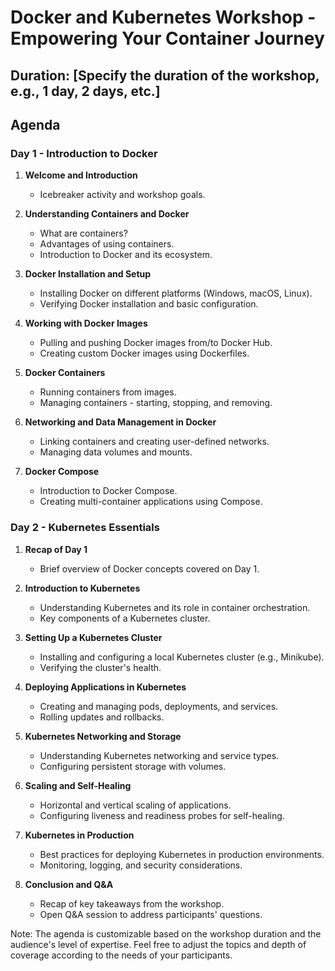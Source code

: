 # Docker and Kubernetes Workshop - Empowering Your Container Journey

## Duration: [Specify the duration of the workshop, e.g., 1 day, 2 days, etc.]

## Agenda

### Day 1 - Introduction to Docker

1. **Welcome and Introduction**
   - Icebreaker activity and workshop goals.

2. **Understanding Containers and Docker**
   - What are containers?
   - Advantages of using containers.
   - Introduction to Docker and its ecosystem.

3. **Docker Installation and Setup**
   - Installing Docker on different platforms (Windows, macOS, Linux).
   - Verifying Docker installation and basic configuration.

4. **Working with Docker Images**
   - Pulling and pushing Docker images from/to Docker Hub.
   - Creating custom Docker images using Dockerfiles.

5. **Docker Containers**
   - Running containers from images.
   - Managing containers - starting, stopping, and removing.

6. **Networking and Data Management in Docker**
   - Linking containers and creating user-defined networks.
   - Managing data volumes and mounts.

7. **Docker Compose**
   - Introduction to Docker Compose.
   - Creating multi-container applications using Compose.

### Day 2 - Kubernetes Essentials

1. **Recap of Day 1**
   - Brief overview of Docker concepts covered on Day 1.

2. **Introduction to Kubernetes**
   - Understanding Kubernetes and its role in container orchestration.
   - Key components of a Kubernetes cluster.

3. **Setting Up a Kubernetes Cluster**
   - Installing and configuring a local Kubernetes cluster (e.g., Minikube).
   - Verifying the cluster's health.

4. **Deploying Applications in Kubernetes**
   - Creating and managing pods, deployments, and services.
   - Rolling updates and rollbacks.

5. **Kubernetes Networking and Storage**
   - Understanding Kubernetes networking and service types.
   - Configuring persistent storage with volumes.

6. **Scaling and Self-Healing**
   - Horizontal and vertical scaling of applications.
   - Configuring liveness and readiness probes for self-healing.

7. **Kubernetes in Production**
   - Best practices for deploying Kubernetes in production environments.
   - Monitoring, logging, and security considerations.

8. **Conclusion and Q&A**
   - Recap of key takeaways from the workshop.
   - Open Q&A session to address participants' questions.

Note: The agenda is customizable based on the workshop duration and the audience's level of expertise. Feel free to adjust the topics and depth of coverage according to the needs of your participants.
